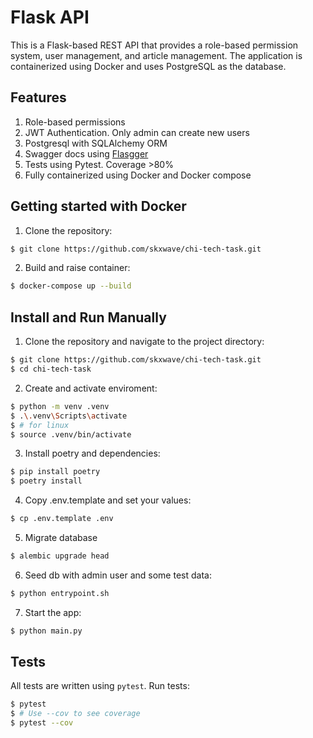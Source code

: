 # Flask API
This is a Flask-based REST API that provides a role-based permission system, user management, and article management. The application is containerized using Docker and uses PostgreSQL as the database.

## Features

1. Role-based permissions
2. JWT Authentication. Only admin can create new users
3. Postgresql with SQLAlchemy ORM
4. Swagger docs using [Flasgger](https://github.com/flasgger/flasgger)
5. Tests using Pytest. Coverage >80%
6. Fully containerized using Docker and Docker compose

## Getting started with Docker

1. Clone the repository:
```bash
$ git clone https://github.com/skxwave/chi-tech-task.git
```
2. Build and raise container:
```bash
$ docker-compose up --build
```

## Install and Run Manually

1. Clone the repository and navigate to the project directory:
```bash
$ git clone https://github.com/skxwave/chi-tech-task.git
$ cd chi-tech-task
```
2. Create and activate enviroment:
```bash
$ python -m venv .venv
$ .\.venv\Scripts\activate
$ # for linux
$ source .venv/bin/activate
```
3. Install poetry and dependencies:
```bash
$ pip install poetry
$ poetry install
```
4. Copy .env.template and set your values:
```bash
$ cp .env.template .env
```
5. Migrate database
```bash
$ alembic upgrade head
```
6. Seed db with admin user and some test data:
```bash
$ python entrypoint.sh
```
7. Start the app:
```bash
$ python main.py
```

## Tests

All tests are written using ```pytest```. Run tests:
```bash
$ pytest
$ # Use --cov to see coverage
$ pytest --cov
```